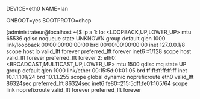 DEVICE=eth0
NAME=lan

ONBOOT=yes
BOOTPROTO=dhcp


[administrateur@localhost ~]$ ip a
1: lo: <LOOPBACK,UP,LOWER_UP> mtu 65536 qdisc noqueue state UNKNOWN group default qlen 1000
    link/loopback 00:00:00:00:00:00 brd 00:00:00:00:00:00
    inet 127.0.0.1/8 scope host lo
       valid_lft forever preferred_lft forever
    inet6 ::1/128 scope host 
       valid_lft forever preferred_lft forever
2: eth0: <BROADCAST,MULTICAST,UP,LOWER_UP> mtu 1500 qdisc mq state UP group default qlen 1000
    link/ether 00:15:5d:01:01:05 brd ff:ff:ff:ff:ff:ff
    inet 10.1.1.101/24 brd 10.1.1.255 scope global dynamic noprefixroute eth0
       valid_lft 86324sec preferred_lft 86324sec
    inet6 fe80::215:5dff:fe01:105/64 scope link noprefixroute 
       valid_lft forever preferred_lft forever